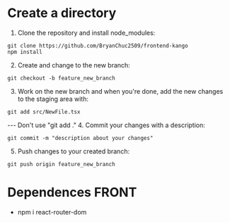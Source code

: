 # Create a directory 

1. Clone the repository and install node_modules:
```
git clone https://github.com/BryanChuc2509/frontend-kango
npm install
```
2. Create and change to the new branch:
```
git checkout -b feature_new_branch
```
3. Work on the new branch and when you're done, add the new changes to the staging area with:
```
git add src/NewFile.tsx 
```
--- Don't use "git add ." 
4. Commit your changes with a description: 
```
git commit -m "description about your changes"
```
5. Push changes to your created branch:
```
git push origin feature_new_branch
```
# Dependences FRONT
 + npm i react-router-dom
